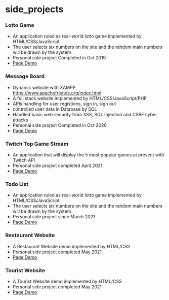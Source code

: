 side_projects
=============

### Lotto Game
- An application ruled as real-world lotto game implemented by HTML/CSS/JavaScript
- The user selects six numbers on the site and the rahdom main numbers will be drawn by the system 
- Personal side project Completed in Oct 2019
- [Page Demo](https://tingkao.github.io/samll_projects/Lotto_Game/lotto_selector.html)

### Message Board
- Dynamic website with XAMPP https://www.apachefriends.org/index.html
- A full stack website implemented by HTML/CSS/JavaScript/PHP
- APIs handling for user registions, sign in, sign out
- controlled user data in Database by SQL
- Handled basic web security from XSS, SQL Injection and CSRF cyber attacks
- Personal side project Completed in Oct 2020
- [Page Demo](http://mentor-program.co/mtr04group3/tingkao/messageboard/home.php)

### Twitch Top Game Stream
- An application that will display the 5 most popular games at present with Twitch API
- Personal side project completed April 2021
- [Page Demo](https://tingkao.github.io/samll_projects/TwitchGameAPI/index.html)

### Todo List
- An application ruled as real-world lotto game implemented by HTML/CSS/JavaScript
- The user selects six numbers on the site and the rahdom main numbers will be drawn by the system 
- Personal side project since March 2021
- [Page Demo](https://tingkao.github.io/samll_projects/TodoList/todo_list.html)

### Restaurant Website
- A Restaurant Website demo implemented by HTML/CSS
- Personal side project completed May 2021
- [Page Demo](https://tingkao.github.io/samll_projects/Restaurant_Web/restaurant.html)

### Tourist Website
- A Tourist Website demo implemented by HTML/CSS
- Personal side project completed May 2021
- [Page Demo](https://tingkao.github.io/samll_projects/Tourist_Web/tourist_web_demo.html)
